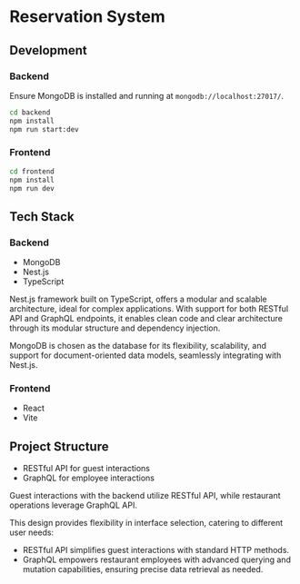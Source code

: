 # Reservation System

## Development

### Backend

Ensure MongoDB is installed and running at `mongodb://localhost:27017/`.

```bash
cd backend
npm install
npm run start:dev
```

### Frontend

```bash
cd frontend
npm install
npm run dev
```

## Tech Stack

### Backend

- MongoDB
- Nest.js
- TypeScript

Nest.js framework built on TypeScript, offers a modular and scalable architecture, ideal for complex applications. With support for both RESTful API and GraphQL endpoints, it enables clean code and clear architecture through its modular structure and dependency injection.

MongoDB is chosen as the database for its flexibility, scalability, and support for document-oriented data models, seamlessly integrating with Nest.js.

### Frontend

- React
- Vite

## Project Structure

- RESTful API for guest interactions
- GraphQL for employee interactions

Guest interactions with the backend utilize RESTful API, while restaurant operations leverage GraphQL API.

This design provides flexibility in interface selection, catering to different user needs:

- RESTful API simplifies guest interactions with standard HTTP methods.
- GraphQL empowers restaurant employees with advanced querying and mutation capabilities, ensuring precise data retrieval as needed.
